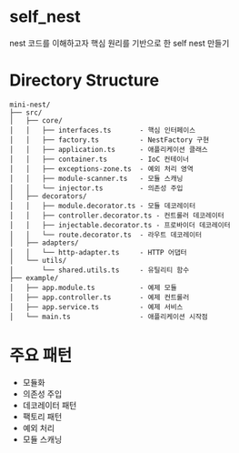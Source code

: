 # self_nest
nest 코드를 이해하고자 핵심 원리를 기반으로 한 self nest 만들기

# Directory Structure
```
mini-nest/
├── src/
│   ├── core/
│   │   ├── interfaces.ts       - 핵심 인터페이스
│   │   ├── factory.ts          - NestFactory 구현
│   │   ├── application.ts      - 애플리케이션 클래스
│   │   ├── container.ts        - IoC 컨테이너
│   │   ├── exceptions-zone.ts  - 예외 처리 영역
│   │   ├── module-scanner.ts   - 모듈 스캐닝
│   │   └── injector.ts         - 의존성 주입
│   ├── decorators/
│   │   ├── module.decorator.ts - 모듈 데코레이터
│   │   ├── controller.decorator.ts - 컨트롤러 데코레이터
│   │   ├── injectable.decorator.ts - 프로바이더 데코레이터
│   │   └── route.decorator.ts  - 라우트 데코레이터
│   ├── adapters/
│   │   └── http-adapter.ts     - HTTP 어댑터
│   └── utils/
│       └── shared.utils.ts     - 유틸리티 함수
├── example/
│   ├── app.module.ts           - 예제 모듈
│   ├── app.controller.ts       - 예제 컨트롤러
│   ├── app.service.ts          - 예제 서비스
│   └── main.ts                 - 애플리케이션 시작점
```

# 주요 패턴
- 모듈화
- 의존성 주입
- 데코레이터 패턴
- 팩토리 패턴
- 예외 처리
- 모듈 스캐닝













